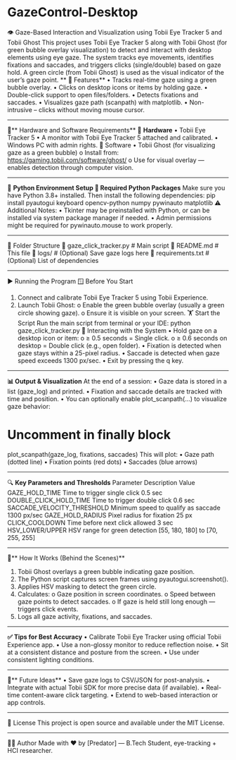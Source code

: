 # GazeControl-Desktop
👁️ Gaze-Based Interaction and Visualization using Tobii Eye Tracker 5 and Tobii Ghost 
This project uses Tobii Eye Tracker 5 along with Tobii Ghost (for green bubble overlay visualization) to detect and interact with desktop elements using eye gaze. The system tracks eye movements, identifies fixations and saccades, and triggers clicks (single/double) based on gaze hold. A green circle (from Tobii Ghost) is used as the visual indicator of the user’s gaze point.
 ** 📌 Features**
    •	Tracks real-time gaze using a green bubble overlay.
    •	Clicks on desktop icons or items by holding gaze.
    •	Double-click support to open files/folders.
    •	Detects fixations and saccades.
    •	Visualizes gaze path (scanpath) with matplotlib.
    •	Non-intrusive – clicks without moving mouse cursor.
________________________________________
🔧** Hardware and Software Requirements**
💠 **Hardware**
•	Tobii Eye Tracker 5
•	A monitor with Tobii Eye Tracker 5 attached and calibrated.
•	Windows PC with admin rights.
📍 Software
•	Tobii Ghost (for visualizing gaze as a green bubble)
o	Install from: https://gaming.tobii.com/software/ghost/
o	Use for visual overlay — enables detection through computer vision.
________________________________________
🐍 **Python Environment Setup
🧰 Required Python Packages**
Make sure you have Python 3.8+ installed. Then install the following dependencies:
pip install pyautogui keyboard opencv-python numpy pywinauto matplotlib
⚠️ Additional Notes:
•	Tkinter may be preinstalled with Python, or can be installed via system package manager if needed.
•	Admin permissions might be required for pywinauto.mouse to work properly.
________________________________________
📂 Folder Structure
🔹 gaze_click_tracker.py       # Main script
🔹 README.md                   # This file
🔹 logs/                       # (Optional) Save gaze logs here
🔹 requirements.txt            # (Optional) List of dependencies
________________________________________
▶️ Running the Program
🪟 Before You Start
1.	Connect and calibrate Tobii Eye Tracker 5 using Tobii Experience.
2.	Launch Tobii Ghost:
o	Enable the green bubble overlay (usually a green circle showing gaze).
o	Ensure it is visible on your screen.
🏋️ Start the Script
Run the main script from terminal or your IDE:
python gaze_click_tracker.py
🎯 Interacting with the System
•	Hold gaze on a desktop icon or item:
o	≥ 0.5 seconds = Single click.
o	≥ 0.6 seconds on desktop = Double click (e.g., open folder).
•	Fixation is detected when gaze stays within a 25-pixel radius.
•	Saccade is detected when gaze speed exceeds 1300 px/sec.
•	Exit by pressing the q key.
________________________________________
**📊 Output & Visualization**
At the end of a session:
  •	Gaze data is stored in a list (gaze_log) and printed.
  •	Fixation and saccade details are tracked with time and position.
  •	You can optionally enable plot_scanpath(...) to visualize gaze behavior:
  # Uncomment in finally block
  plot_scanpath(gaze_log, fixations, saccades)
  This will plot:
  •	Gaze path (dotted line)
  •	Fixation points (red dots)
  •	Saccades (blue arrows)
________________________________________
🔍 **Key Parameters and Thresholds**
Parameter	Description	Value
GAZE_HOLD_TIME	Time to trigger single click	0.5 sec
DOUBLE_CLICK_HOLD_TIME	Time to trigger double click	0.6 sec
SACCADE_VELOCITY_THRESHOLD	Minimum speed to qualify as saccade	1300 px/sec
GAZE_HOLD_RADIUS	Pixel radius for fixation	25 px
CLICK_COOLDOWN	Time before next click allowed	3 sec
HSV_LOWER/UPPER	HSV range for green detection	[55, 180, 180] to [70, 255, 255]
________________________________________
🧐** How It Works (Behind the Scenes)**
1.	Tobii Ghost overlays a green bubble indicating gaze position.
2.	The Python script captures screen frames using pyautogui.screenshot().
3.	Applies HSV masking to detect the green circle.
4.	Calculates:
o	Gaze position in screen coordinates.
o	Speed between gaze points to detect saccades.
o	If gaze is held still long enough — triggers click events.
5.	Logs all gaze activity, fixations, and saccades.
________________________________________
**✅ Tips for Best Accuracy**
•	Calibrate Tobii Eye Tracker using official Tobii Experience app.
•	Use a non-glossy monitor to reduce reflection noise.
•	Sit at a consistent distance and posture from the screen.
•	Use under consistent lighting conditions.
________________________________________
🧪** Future Ideas**
•	Save gaze logs to CSV/JSON for post-analysis.
•	Integrate with actual Tobii SDK for more precise data (if available).
•	Real-time content-aware click targeting.
•	Extend to web-based interaction or app controls.
________________________________________
📜 License
This project is open source and available under the MIT License.
________________________________________
🧛‍♂️ Author
Made with ❤️ by [Predator] — B.Tech Student, eye-tracking + HCI researcher.
